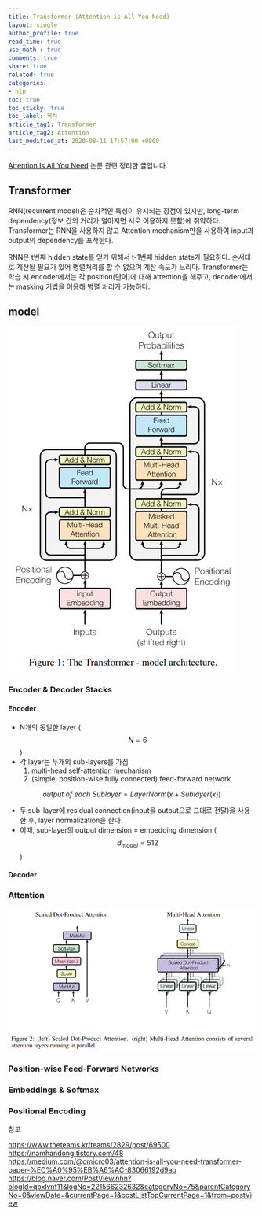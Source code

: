 ```yaml
---
title: Transformer (Attention is All You Need)
layout: single
author_profile: true
read_time: true
use_math : true
comments: true
share: true
related: true
categories:
- nlp
toc: true
toc_sticky: true
toc_label: 목차
article_tag1: Transformer
article_tag2: Attention
last_modified_at: 2020-08-11 17:57:00 +0800
---
```


[Attention Is All You Need](https://arxiv.org/abs/1706.03762) 논문 관련 정리한 글입니다.

## Transformer

RNN(recurrent model)은 순차적인 특성이 유지되는 장점이 있지만, long-term dependency(정보 간의 거리가 멀어지면 서로 이용하지 못함)에 취약하다. Transformer는 RNN을 사용하지 않고 Attention mechanism만을 사용하여 input과 output의 dependency를 포착한다.

RNN은 t번째 hidden state를 얻기 위해서 t-1번째 hidden state가 필요하다. 순서대로 계산될 필요가 있어 병렬처리를 할 수 없으며 계산 속도가 느리다. Transformer는 학습 시 encoder에서는 각 position(단어)에 대해 attention을 해주고, decoder에서는 masking 기법을 이용해 병렬 처리가 가능하다.

## model

![Transformer](/assets/images/post/transformer/transformer.PNG)

### Encoder & Decoder Stacks

#### Encoder

- N개의 동일한 layer ( $$N = 6$$ )
- 각 layer는 두개의 sub-layers를 가짐
    1. multi-head self-attention mechanism
    2. (simple, position-wise fully connected) feed-forward network

$$ output~ of~ each~ Sublayer = LayerNorm(x + Sublayer(x)) $$

- 두 sub-layer에 residual connection(input을 output으로 그대로 전달)을 사용한 후, layer normalization을 한다.
- 이때, sub-layer의 output dimension = embedding dimension ( $$d_{model} = 512$$ )

#### Decoder

### Attention

![Attention](/assets/images/post/transformer/attention.PNG)

### Position-wise Feed-Forward Networks

### Embeddings & Softmax

### Positional Encoding



참고

<https://www.theteams.kr/teams/2829/post/69500> <br>
<https://namhandong.tistory.com/48> <br>
<https://medium.com/@omicro03/attention-is-all-you-need-transformer-paper-%EC%A0%95%EB%A6%AC-83066192d9ab> <br>
<https://blog.naver.com/PostView.nhn?blogId=qbxlvnf11&logNo=221566232632&categoryNo=75&parentCategoryNo=0&viewDate=&currentPage=1&postListTopCurrentPage=1&from=postView> <br>
